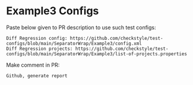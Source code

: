 # Example3 Configs
Paste below given to PR description to use such test configs:
```
Diff Regression config: https://github.com/checkstyle/test-configs/blob/main/SeparatorWrap/Example3/config.xml
Diff Regression projects: https://github.com/checkstyle/test-configs/blob/main/SeparatorWrap/Example3/list-of-projects.properties
```
Make comment in PR:
```
Github, generate report
```
